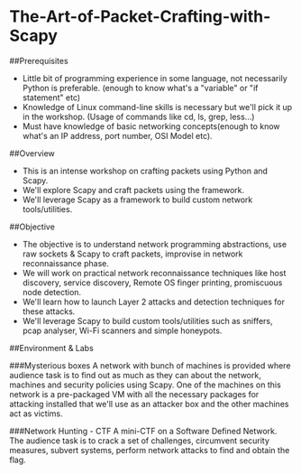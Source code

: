 # The-Art-of-Packet-Crafting-with-Scapy

##Prerequisites
- Little bit of programming experience in some language, not necessarily Python is preferable. (enough to know what's a "variable" or "if statement" etc)
- Knowledge of Linux command-line skills is necessary but we'll pick it up in the workshop. (Usage of commands like cd, ls, grep, less...)
- Must have knowledge of basic networking concepts(enough to know what's an IP address, port number, OSI Model etc).

##Overview
- This is an intense workshop on crafting packets using Python and Scapy.
- We'll explore Scapy and craft packets using the framework.
- We'll leverage Scapy as a framework to build custom network tools/utilities.

##Objective
- The objective is to understand network programming abstractions, use raw sockets & Scapy to craft packets, improvise in network reconnaissance phase.
- We will work on practical network reconnaissance techniques like host discovery, service discovery, Remote OS finger printing, promiscuous node detection.
- We'll learn how to launch Layer 2 attacks and detection techniques for these attacks.
- We'll leverage Scapy to build custom tools/utilities such as sniffers, pcap analyser, Wi-Fi scanners and simple honeypots.

##Environment & Labs

###Mysterious boxes
A network with bunch of machines is provided where audience task is to find out as much as they can about the network, machines and security policies using Scapy.
One of the machines on this network is a pre-packaged VM with all the necessary packages for attacking installed that we'll use as an attacker box and the other machines act as victims.

###Network Hunting - CTF
A mini-CTF on a Software Defined Network. The audience task is to crack a set of challenges, circumvent security measures, subvert systems, perform network attacks to find and obtain the flag.
